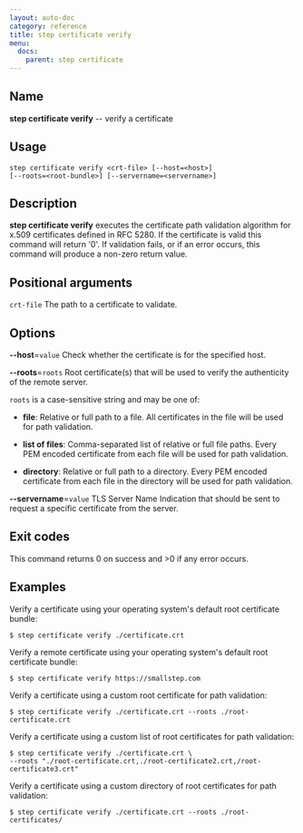 ```yaml
---
layout: auto-doc
category: reference
title: step certificate verify
menu:
  docs:
    parent: step certificate
---
```


## Name
**step certificate verify** -- verify a certificate

## Usage

```raw
step certificate verify <crt-file> [--host=<host>]
[--roots=<root-bundle>] [--servername=<servername>]
```

## Description

**step certificate verify** executes the certificate path
validation algorithm for x.509 certificates defined in RFC 5280. If the
certificate is valid this command will return '0'. If validation fails, or if
an error occurs, this command will produce a non-zero return value.

## Positional arguments

`crt-file`
The path to a certificate to validate.

## Options


**--host**=`value`
Check whether the certificate is for the specified host.

**--roots**=`roots`
Root certificate(s) that will be used to verify the
authenticity of the remote server.

`roots` is a case-sensitive string and may be one of:

- **file**: Relative or full path to a file. All certificates in the file will be used for path validation.

- **list of files**: Comma-separated list of relative or full file paths. Every PEM encoded certificate from each file will be used for path validation.

- **directory**: Relative or full path to a directory. Every PEM encoded certificate from each file in the directory will be used for path validation.

**--servername**=`value`
TLS Server Name Indication that should be sent to request a specific certificate from the server.

## Exit codes

This command returns 0 on success and >0 if any error occurs.

## Examples

Verify a certificate using your operating system's default root certificate bundle:

```shell
$ step certificate verify ./certificate.crt
```

Verify a remote certificate using your operating system's default root certificate bundle:

```shell
$ step certificate verify https://smallstep.com
```

Verify a certificate using a custom root certificate for path validation:

```shell
$ step certificate verify ./certificate.crt --roots ./root-certificate.crt
```

Verify a certificate using a custom list of root certificates for path validation:

```shell
$ step certificate verify ./certificate.crt \
--roots "./root-certificate.crt,./root-certificate2.crt,/root-certificate3.crt"
```

Verify a certificate using a custom directory of root certificates for path validation:

```shell
$ step certificate verify ./certificate.crt --roots ./root-certificates/
```


